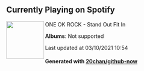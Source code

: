## Currently Playing on Spotify

[<img align="left" width="100" src="https://i.scdn.co/image/ab67616d0000b273794179deeade79ef08eabd94">](https://open.spotify.com/album/1obI3635eoYwWYhGs2vEeP)

ONE OK ROCK - Stand Out Fit In

**Albums**: Not supported

Last updated at 03/10/2021 10:54

#### Generated with [20chan/github-now](https://github.com/20chan/github-now)


<!--
**20chan/20chan** is a ✨ _special_ ✨ repository because its `README.md` (this file) appears on your GitHub profile.

Here are some ideas to get you started:

- 🔭 I’m currently working on ...
- 🌱 I’m currently learning ...
- 👯 I’m looking to collaborate on ...
- 🤔 I’m looking for help with ...
- 💬 Ask me about ...
- 📫 How to reach me: ...
- 😄 Pronouns: ...
- ⚡ Fun fact: ...
-->
